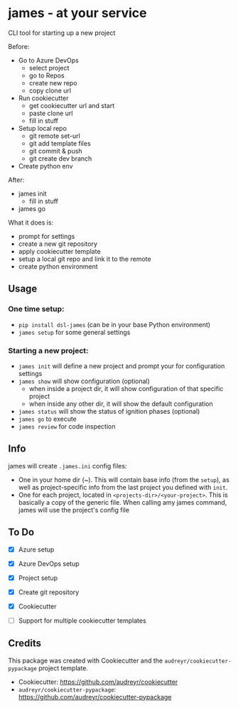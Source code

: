 # james - at your service

CLI tool for starting up a new project

Before:
- Go to Azure DevOps
  - select project
  - go to Repos
  - create new repo
  - copy clone url
- Run cookiecutter
  - get cookiecutter url and start
  - paste clone url
  - fill in stuff
- Setup local repo
  - git remote set-url
  - git add template files
  - git commit & push
  - git create dev branch
- Create python env

After:
- james init
  - fill in stuff
- james go

What it does is:
- prompt for settings
- create a new git repository
- apply cookiecutter template
- setup a local git repo and link it to the remote
- create python environment


## Usage

### One time setup:
- `pip install dsl-james`  (can be in your base Python environment)
- `james setup` for some general settings

### Starting a new project:
- `james init` will define a new project and prompt your for configuration settings
- `james show` will show configuration (optional)
  - when inside a project dir, it will show configuration of that specific project
  - when inside any other dir, it will show the default configuration
- `james status` will show the status of ignition phases (optional)
- `james go` to execute
- `james review` for code inspection

## Info

james will create `.james.ini` config files:
- One in your home dir (~). This will contain base info (from the `setup`), as well as project-specific info from the last project you defined with `init`.
- One for each project, located in `<projects-dir>/<your-project>`. This is basically a copy of the generic file.
When calling amy james command, james will use the project's config file

## To Do
- [x] Azure setup
- [x] Azure DevOps setup
- [x] Project setup
- [x] Create git repository
- [x] Cookiecutter
- [ ] Support for multiple cookiecutter templates




## Credits
This package was created with Cookiecutter and the `audreyr/cookiecutter-pypackage` project template.

- Cookiecutter: <https://github.com/audreyr/cookiecutter>
- `audreyr/cookiecutter-pypackage`: <https://github.com/audreyr/cookiecutter-pypackage>
